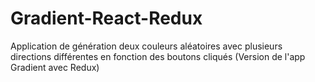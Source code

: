 # Gradient-React-Redux

Application de génération deux couleurs aléatoires avec plusieurs directions différentes en fonction des boutons cliqués 
(Version de l'app Gradient avec Redux)
